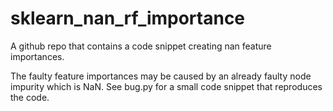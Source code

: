 # sklearn_nan_rf_importance
A github repo that contains a code snippet creating nan feature importances.

The faulty feature importances may be caused by an already faulty
node impurity which is NaN. See bug.py for a small code
snippet that reproduces the code.
